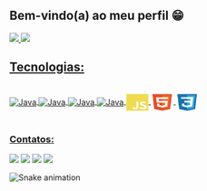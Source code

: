## Bem-vindo(a) ao meu perfil 😁

 <div>
   <a href="https://github.com/vieira-tg">
   <img height="180em" src="https://github-readme-stats.vercel.app/api?username=vieira-tg&show_icons=true&theme=tokyonight&include_all_commits=true&count_private=true"/>
   <img height="180em" src="https://github-readme-stats.vercel.app/api/top-langs/?username=vieira-tg&layout=compact&langs_count=6&theme=tokyonight"/>

</div>

## Tecnologias:

<div style="display: inline_block"><br>
    <img align="center" alt="Java" height="30" width="40" src="https://cdn.jsdelivr.net/gh/devicons/devicon/icons/java/java-original.svg">  
	<img align="center" alt="Java" height="30" width="40" src="https://img.icons8.com/officel/452/delphi-ide.png">	
	<img align="center" alt="Java" height="30" width="40" src="https://cdn.jsdelivr.net/gh/devicons/devicon/icons/oracle/oracle-original.svg">
	<img align="center" alt="Java" height="30" width="40" src="https://cdn.jsdelivr.net/gh/devicons/devicon/icons/angularjs/angularjs-original.svg">
    <img align="center" alt="Js" height="30" width="40" src="https://raw.githubusercontent.com/devicons/devicon/master/icons/javascript/javascript-plain.svg">
    <img align="center" alt="HTML" height="30" width="40" src="https://raw.githubusercontent.com/devicons/devicon/master/icons/html5/html5-original.svg">
    <img align="center" alt="CSS" height="30" width="40" src="https://raw.githubusercontent.com/devicons/devicon/master/icons/css3/css3-original.svg">
</div> 
<br>

### Contatos:
 
<div>   
  <a href="https://instagram.com/tiagogovieira" target="_blank"><img src="https://img.shields.io/badge/-Instagram-%23E4405F?style=for-the-badge&logo=instagram&logoColor=white" target="_blank"></a>
  <a href="https://discord.gg/_Tiago Gonçalves#3278" target="_blank"><img src="https://img.shields.io/badge/Discord-7289DA?style=for-the-badge&logo=discord&logoColor=white" target="_blank"></a> 
  <a href = "mailto:tiagosistemas2@gmail.com"><img src="https://img.shields.io/badge/-Gmail-%23333?style=for-the-badge&logo=gmail&logoColor=white" target="_blank"></a>
  <a href="https://www.linkedin.com/in/tiago-gon%C3%A7alves-vieira-743a126a/" target="_blank"><img src="https://img.shields.io/badge/-LinkedIn-%230077B5?style=for-the-badge&logo=linkedin&logoColor=white" target="_blank"></a> 
 
  ![Snake animation](https://github.com/vieira-tg/vieira-tg/blob/output/github-contribution-grid-snake.svg)

</div>
